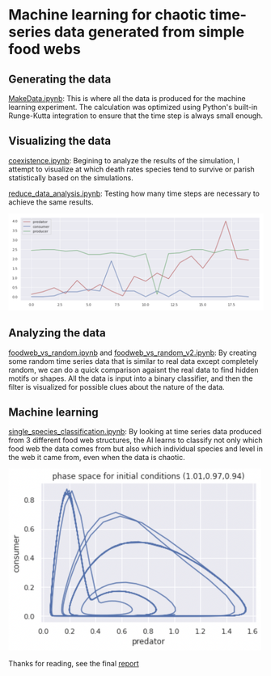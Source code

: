 # Machine learning for chaotic time-series data generated from simple food webs


## Generating the data
[MakeData.ipynb](MakeData.ipynb): This is where all the data is produced for the machine learning experiment. The calculation was optimized using Python's built-in Runge-Kutta integration to ensure that the time step is always small enough.

## Visualizing the data
[coexistence.ipynb](coexistence.ipynb): Begining to analyze the results of the simulation, I attempt to visualize at which death rates species tend to survive or parish statistically based on the simulations.

[reduce_data_analysis.ipynb](reduce_data_analysis.ipynb): Testing how many time steps are necessary to achieve the same results.

![pictures/pic1.png](pictures/pic1.png)

## Analyzing the data
[foodweb_vs_random.ipynb](foodweb_vs_random.ipynb) and [foodweb_vs_random_v2.ipynb](foodweb_vs_random_v2.ipynb): By creating some random time series data that is similar to real data except completely random, we can do a quick comparison agaisnt the real data to find hidden motifs or shapes. All the data is input into a binary classifier, and then the filter is visualized for possible clues about the nature of the data.


## Machine learning
[single_species_classification.ipynb](single_species_classification.ipynb): By looking at time series data produced from 3 different food web structures, the AI learns to classify not only which food web the data comes from but also which individual species and level in the web it came from, even when the data is chaotic.

<img src="pictures/pic4.png" alt="pic" width="500"/>

Thanks for reading, see the final [report](report.pdf)